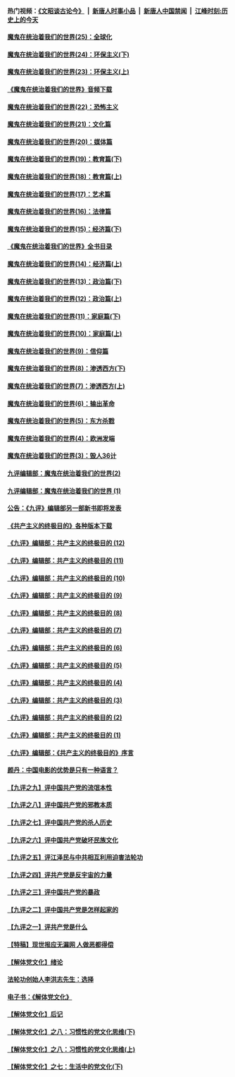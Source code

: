 #### 热门视频：[《文昭谈古论今》](https://github.com/gfw-breaker/wenzhao/blob/master/README.md?t=10291533) &nbsp;|&nbsp; [新唐人时事小品](https://github.com/gfw-breaker/ntdtv-comedy/blob/master/README.md?t=10291533) &nbsp;|&nbsp; [新唐人中国禁闻](https://github.com/gfw-breaker/ntdtv-news/blob/master/README.md?t=10291533) &nbsp;|&nbsp; [江峰时刻:历史上的今天](https://github.com/gfw-breaker/today-in-history/blob/master/README.md?t=10291533) 

#### [魔鬼在统治着我们的世界(25)：全球化](../pages/nsc422/n10788205.md?t=10291533) 

#### [魔鬼在统治着我们的世界(24)：环保主义(下)](../pages/nsc422/n10695307.md?t=10291533) 

#### [魔鬼在统治着我们的世界(23)：环保主义(上)](../pages/nsc422/n10688613.md?t=10291533) 

#### [《魔鬼在统治着我们的世界》音频下载](../pages/nsc422/n10635553.md?t=10291533) 

#### [魔鬼在统治着我们的世界(22)：恐怖主义](../pages/nsc422/n10614727.md?t=10291533) 

#### [魔鬼在统治着我们的世界(21)：文化篇](../pages/nsc422/n10597706.md?t=10291533) 

#### [魔鬼在统治着我们的世界(20)：媒体篇](../pages/nsc422/n10586579.md?t=10291533) 

#### [魔鬼在统治着我们的世界(19)：教育篇(下)](../pages/nsc422/n10564808.md?t=10291533) 

#### [魔鬼在统治着我们的世界(18)：教育篇(上)](../pages/nsc422/n10526970.md?t=10291533) 

#### [魔鬼在统治着我们的世界(17)：艺术篇](../pages/nsc422/n10499093.md?t=10291533) 

#### [魔鬼在统治着我们的世界(16)：法律篇](../pages/nsc422/n10485969.md?t=10291533) 

#### [魔鬼在统治着我们的世界(15)：经济篇(下)](../pages/nsc422/n10469975.md?t=10291533) 

#### [《魔鬼在统治着我们的世界》全书目录](../pages/nsc422/n10464261.md?t=10291533) 

#### [魔鬼在统治着我们的世界(14)：经济篇(上)](../pages/nsc422/n10457370.md?t=10291533) 

#### [魔鬼在统治着我们的世界(13)：政治篇(下)](../pages/nsc422/n10448270.md?t=10291533) 

#### [魔鬼在统治着我们的世界(12)：政治篇(上)](../pages/nsc422/n10444576.md?t=10291533) 

#### [魔鬼在统治着我们的世界(11)：家庭篇(下)](../pages/nsc422/n10440961.md?t=10291533) 

#### [魔鬼在统治着我们的世界(10)：家庭篇(上)](../pages/nsc422/n10435448.md?t=10291533) 

#### [魔鬼在统治着我们的世界(9)：信仰篇](../pages/nsc422/n10432159.md?t=10291533) 

#### [魔鬼在统治着我们的世界(8)：渗透西方(下)](../pages/nsc422/n10429603.md?t=10291533) 

#### [魔鬼在统治着我们的世界(7)：渗透西方(上)](../pages/nsc422/n10426013.md?t=10291533) 

#### [魔鬼在统治着我们的世界(6)：输出革命](../pages/nsc422/n10421536.md?t=10291533) 

#### [魔鬼在统治着我们的世界(5)：东方杀戮](../pages/nsc422/n10417707.md?t=10291533) 

#### [魔鬼在统治着我们的世界(4)：欧洲发端](../pages/nsc422/n10414890.md?t=10291533) 

#### [魔鬼在统治着我们的世界(3)：毁人36计](../pages/nsc422/n10411583.md?t=10291533) 

#### [九评编辑部：魔鬼在统治着我们的世界(2)](../pages/nsc422/n10410036.md?t=10291533) 

#### [九评编辑部：魔鬼在统治着我们的世界 (1)](../pages/nsc422/n10406825.md?t=10291533) 

#### [公告：《九评》编辑部另一部新书即将发表](../pages/nsc422/n10405104.md?t=10291533) 

#### [《共产主义的终极目的》各种版本下载](../pages/nsc422/n10022138.md?t=10291533) 

#### [《九评》编辑部：共产主义的终极目的 (12)](../pages/nsc422/n9933272.md?t=10291533) 

#### [《九评》编辑部：共产主义的终极目的 (11)](../pages/nsc422/n9924973.md?t=10291533) 

#### [《九评》编辑部：共产主义的终极目的 (10)](../pages/nsc422/n9920883.md?t=10291533) 

#### [《九评》编辑部：共产主义的终极目的 (9)](../pages/nsc422/n9916363.md?t=10291533) 

#### [《九评》编辑部：共产主义的终极目的 (8)](../pages/nsc422/n9912488.md?t=10291533) 

#### [《九评》编辑部：共产主义的终极目的 (7)](../pages/nsc422/n9901176.md?t=10291533) 

#### [《九评》编辑部：共产主义的终极目的 (6)](../pages/nsc422/n9899359.md?t=10291533) 

#### [《九评》编辑部：共产主义的终极目的 (5)](../pages/nsc422/n9893174.md?t=10291533) 

#### [《九评》编辑部：共产主义的终极目的 (4)](../pages/nsc422/n9891246.md?t=10291533) 

#### [《九评》编辑部：共产主义的终极目的 (3)](../pages/nsc422/n9879879.md?t=10291533) 

#### [《九评》编辑部：共产主义的终极目的 (2)](../pages/nsc422/n9876205.md?t=10291533) 

#### [《九评》编辑部：共产主义的终极目的 (1)](../pages/nsc422/n9865857.md?t=10291533) 

#### [《九评》编辑部：《共产主义的终极目的》序言](../pages/nsc422/n9862666.md?t=10291533) 

#### [颜丹：中国电影的优势是只有一种语言？](../pages/nsc422/n9583062.md?t=10291533) 

#### [【九评之九】评中国共产党的流氓本性](../pages/nsc422/n737542.md?t=10291533) 

#### [【九评之八】评中国共产党的邪教本质](../pages/nsc422/n735942.md?t=10291533) 

#### [【九评之七】评中国共产党的杀人历史](../pages/nsc422/n733806.md?t=10291533) 

#### [【九评之六】评中国共产党破坏民族文化](../pages/nsc422/n731667.md?t=10291533) 

#### [【九评之五】评江泽民与中共相互利用迫害法轮功](../pages/nsc422/n730058.md?t=10291533) 

#### [【九评之四】评共产党是反宇宙的力量](../pages/nsc422/n727814.md?t=10291533) 

#### [【九评之三】评中国共产党的暴政](../pages/nsc422/n725597.md?t=10291533) 

#### [【九评之二】评中国共产党是怎样起家的](../pages/nsc422/n723946.md?t=10291533) 

#### [【九评之一】评共产党是什么](../pages/nsc422/n722529.md?t=10291533) 

#### [【特稿】现世报应无漏网 人做恶都得偿](../pages/nsc422/n4215167.md?t=10291533) 

#### [【解体党文化】绪论](../pages/nsc422/n1449356.md?t=10291533) 

#### [法轮功创始人李洪志先生：选择](../pages/nsc422/n3580738.md?t=10291533) 

#### [电子书：《解体党文化》](../pages/nsc422/n1573484.md?t=10291533) 

#### [【解体党文化】后记](../pages/nsc422/n1531999.md?t=10291533) 

#### [【解体党文化】之八：习惯性的党文化思维(下)](../pages/nsc422/n1526477.md?t=10291533) 

#### [【解体党文化】之八：习惯性的党文化思维(上)](../pages/nsc422/n1520631.md?t=10291533) 

#### [【解体党文化】之七：生活中的党文化(下)](../pages/nsc422/n1513446.md?t=10291533) 

